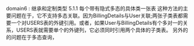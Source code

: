 domain6 : 继承和定制类型
5.1.1 每个带有隐式多态的具体类一张表
这种方法的主要问题在于，它不支持多态关联。因为BillingDetails与User关联;两张子类表都需要一个对USERS表的外键引用。或者，如果User与BillingDetails有个多对一的关系，USERS表就需要单个的外键列，它必须同时引用两个具体的子类表。
另外的的问题在于多态查询，